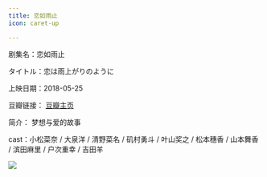 ```yaml
---
title: 恋如雨止
icon: caret-up

---
```


剧集名：恋如雨止

タイトル：恋は雨上がりのように

上映日期：2018-05-25

豆瓣链接： [豆瓣主页](https://movie.douban.com/subject/27191173/)

简介： 梦想与爱的故事​​​

cast：小松菜奈 / 大泉洋 / 清野菜名 / 矶村勇斗 / 叶山奖之 / 松本穗香 / 山本舞香 / 滨田麻里 / 户次重幸 / 吉田羊

![](https://listpic.tsgsanjiao.com/movie/2018/2018lryz.jpg)